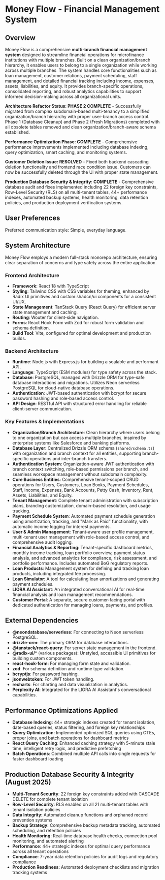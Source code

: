 # Money Flow - Financial Management System

## Overview

Money Flow is a comprehensive **multi-branch financial management system** designed to streamline financial operations for microfinance institutions with multiple branches. Built on a clean organization/branch hierarchy, it enables users to belong to a single organization while working across multiple branches. The system handles core functionalities such as loan management, customer relations, payment scheduling, staff management, and detailed financial tracking including income, expenses, assets, liabilities, and equity. It provides branch-specific operations, consolidated reporting, and robust analytics capabilities to support informed decision-making across all organizational units.

**Architecture Refactor Status: PHASE 2 COMPLETE** - Successfully migrated from complex subdomain-based multi-tenancy to a simplified organization/branch hierarchy with proper user-branch access control. Phase 1 (Database Cleanup) and Phase 2 (Fresh Migrations) completed with all obsolete tables removed and clean organization/branch-aware schema established.

**Performance Optimization Phase: COMPLETE** - Comprehensive performance improvements implemented including database indexing, query optimization, smart caching, and monitoring systems.

**Customer Deletion Issue: RESOLVED** - Fixed both backend cascading deletion functionality and frontend race condition issue. Customers can now be successfully deleted through the UI with proper state management.

**Production Database Security & Integrity: COMPLETE** - Comprehensive database audit and fixes implemented including 22 foreign key constraints, Row-Level Security (RLS) on all multi-tenant tables, 44+ performance indexes, automated backup systems, health monitoring, data retention policies, and production deployment verification systems.

## User Preferences

Preferred communication style: Simple, everyday language.

## System Architecture

Money Flow employs a modern full-stack monorepo architecture, ensuring clear separation of concerns and type safety across the entire application.

### Frontend Architecture
- **Framework**: React 18 with TypeScript
- **Styling**: Tailwind CSS with CSS variables for theming, enhanced by Radix UI primitives and custom shadcn/ui components for a consistent UI/UX.
- **State Management**: TanStack Query (React Query) for efficient server state management and caching.
- **Routing**: Wouter for client-side navigation.
- **Forms**: React Hook Form with Zod for robust form validation and schema definition.
- **Build Tool**: Vite, configured for optimal development and production builds.

### Backend Architecture
- **Runtime**: Node.js with Express.js for building a scalable and performant API.
- **Language**: TypeScript (ESM modules) for type safety across the stack.
- **Database**: PostgreSQL, managed with Drizzle ORM for type-safe database interactions and migrations. Utilizes Neon serverless PostgreSQL for cloud-native database operations.
- **Authentication**: JWT-based authentication with bcrypt for secure password hashing and role-based access control.
- **API Design**: RESTful API with structured error handling for reliable client-server communication.

### Key Features & Implementations
- **Organization/Branch Architecture**: Clean hierarchy where users belong to one organization but can access multiple branches, inspired by enterprise systems like Salesforce and banking platforms.
- **Database Layer**: Centralized Drizzle ORM schema (`shared/schema.ts`) with organization and branch context for all entities, supporting branch-specific operations and inter-branch transfers.
- **Authentication System**: Organization-aware JWT authentication with branch context switching, role-based permissions per branch, and seamless workspace management without subdomain complexity.
- **Core Business Entities**: Comprehensive tenant-scoped CRUD operations for Users, Customers, Loan Books, Payment Schedules, Staff, Income, Expenses, Bank Accounts, Petty Cash, Inventory, Rent, Assets, Liabilities, and Equity.
- **Tenant Management**: Complete tenant administration with subscription plans, branding customization, domain-based resolution, and usage tracking.
- **Payment Schedule System**: Automated payment schedule generation using amortization, tracking, and "Mark as Paid" functionality, with automatic income logging for interest payments.
- **User & Admin Management**: Tenant-aware user profile management, multi-tenant user management with role-based access control, and comprehensive audit logging.
- **Financial Analytics & Reporting**: Tenant-specific dashboard metrics, monthly income tracking, loan portfolio overview, payment status analysis, and advanced analytics for compliance, risk assessment, and portfolio performance. Includes automated BoG regulatory reports.
- **Loan Products**: Management system for defining and tracking loan products, including integrated fee processing.
- **Loan Simulator**: A tool for calculating loan amortizations and generating payment schedules.
- **LIORA AI Assistant**: An integrated conversational AI for real-time financial analysis and loan management recommendations.
- **Customer Portal**: A separate, secure customer-facing portal with dedicated authentication for managing loans, payments, and profiles.


## External Dependencies

- **@neondatabase/serverless**: For connecting to Neon serverless PostgreSQL.
- **drizzle-orm**: The primary ORM for database interactions.
- **@tanstack/react-query**: For server state management in the frontend.
- **@radix-ui/*** (various packages): Unstyled, accessible UI primitives for building custom components.
- **react-hook-form**: For managing form state and validation.
- **zod**: For schema definition and runtime type validation.
- **bcryptjs**: For password hashing.
- **jsonwebtoken**: For JWT token handling.
- **recharts**: For charting and data visualization in analytics.
- **Perplexity AI**: Integrated for the LIORA AI Assistant's conversational capabilities.

## Performance Optimizations Applied

- **Database Indexing**: 44+ strategic indexes created for tenant isolation, date-based queries, status filtering, and foreign key relationships
- **Query Optimization**: Implemented optimized SQL queries using CTEs, proper joins, and batch operations for dashboard metrics  
- **React Query Caching**: Enhanced caching strategy with 5-minute stale time, intelligent retry logic, and predictive prefetching
- **Batch Operations**: Combined multiple API calls into single requests for faster dashboard loading

## Production Database Security & Integrity (August 2025)

- **Multi-Tenant Security**: 22 foreign key constraints added with CASCADE DELETE for complete tenant isolation
- **Row-Level Security**: RLS enabled on all 21 multi-tenant tables with tenant isolation policies
- **Data Integrity**: Automated cleanup functions and orphaned record prevention systems
- **Backup Strategy**: Comprehensive backup metadata tracking, automated scheduling, and retention policies
- **Health Monitoring**: Real-time database health checks, connection pool monitoring, and automated alerting
- **Performance**: 44+ strategic indexes for optimal query performance across all tenant operations
- **Compliance**: 7-year data retention policies for audit logs and regulatory compliance
- **Production Readiness**: Automated deployment checklists and migration tracking systems